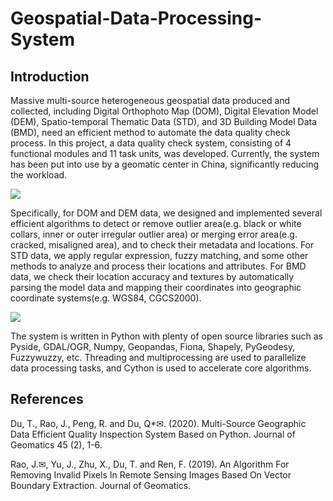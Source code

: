 # Geospatial-Data-Processing-System

## Introduction
Massive multi-source heterogeneous geospatial data produced and collected, including Digital Orthophoto Map (DOM), Digital Elevation Model (DEM), Spatio-temporal Thematic Data (STD), and 3D Building Model Data (BMD), need an efficient method to automate the data quality check process. In this project, a data quality check system, consisting of 4 functional modules and 11 task units, was developed. Currently, the system has been put into use by a geomatic center in China, significantly reducing the workload.

![](http://www.jinmengrao.com/gdp/img/GDP-2.jpg)

Specifically, for DOM and DEM data, we designed and implemented several efficient algorithms to detect or remove outlier area(e.g. black or white collars, inner or outer irregular outlier area) or merging error area(e.g. cracked, misaligned area), and to check their metadata and locations. For STD data, we apply regular expression, fuzzy matching, and some other methods to analyze and process their locations and attributes. For BMD data, we check their location accuracy and textures by automatically parsing the model data and mapping their coordinates into geographic coordinate systems(e.g. WGS84, CGCS2000).

![](http://www.jinmengrao.com/gdp/img/GDP-3.jpg)

The system is written in Python with plenty of open source libraries such as Pyside, GDAL/OGR, Numpy, Geopandas, Fiona, Shapely, PyGeodesy, Fuzzywuzzy, etc. Threading and multiprocessing are used to parallelize data processing tasks, and Cython is used to accelerate core algorithms.

## References

Du, T., Rao, J., Peng, R. and Du, Q*✉. (2020). Multi-Source Geographic Data Efficient Quality Inspection System Based on Python. Journal of Geomatics 45 (2), 1-6.

Rao, J.✉, Yu, J., Zhu, X., Du, T. and Ren, F. (2019). An Algorithm For Removing Invalid Pixels In Remote Sensing Images Based On Vector Boundary Extraction. Journal of Geomatics.
